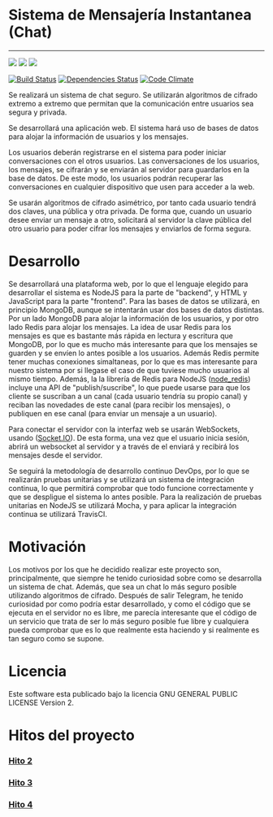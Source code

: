 
# Sistema de Mensajería Instantanea (Chat)
___

![](https://img.shields.io/badge/node-0.10.13-blue.svg)
![](https://img.shields.io/badge/license-GPLv2-blue.svg)
![](https://img.shields.io/github/issues/segura2010/CC-Proyecto-OpenSecureChat.svg)

[![Build Status](https://travis-ci.org/segura2010/CC-Proyecto-OpenSecureChat.svg?branch=master)](https://travis-ci.org/segura2010/CC-Proyecto-OpenSecureChat) [![Dependencies Status](https://david-dm.org/segura2010/CC-Proyecto-OpenSecureChat.svg)](https://david-dm.org) [![Code Climate](https://codeclimate.com/github/segura2010/CC-Proyecto-OpenSecureChat/badges/gpa.svg)](https://codeclimate.com/github/segura2010/CC-Proyecto-OpenSecureChat)


Se realizará un sistema de chat seguro. Se utilizarán algoritmos de cifrado extremo a extremo que permitan que la comunicación entre usuarios sea segura y privada.

Se desarrollará una aplicación web. El sistema hará uso de bases de datos para alojar la información de usuarios y los mensajes.

Los usuarios deberán registrarse en el sistema para poder iniciar conversaciones con el otros usuarios. Las conversaciones de los usuarios, los mensajes, se cifrarán y se enviarán al servidor para guardarlos en la base de datos. De este modo, los usuarios podrán recuperar las conversaciones en cualquier dispositivo que usen para acceder a la web. 

Se usarán algoritmos de cifrado asimétrico, por tanto cada usuario tendrá dos claves, una pública y otra privada. De forma que, cuando un usuario desee enviar un mensaje a otro, solicitará al servidor la clave pública del otro usuario para poder cifrar los mensajes y enviarlos de forma segura.

# Desarrollo

Se desarrollará una plataforma web, por lo que el lenguaje elegido para desarrollar el sistema es NodeJS para la parte de "backend", y HTML y JavaScript para la parte "frontend". Para las bases de datos se utilizará, en principio MongoDB, aunque se intentarán usar dos bases de datos distintas. Por un lado MongoDB para alojar la información de los usuarios, y por otro lado Redis para alojar los mensajes. La idea de usar Redis para los mensajes es que es bastante más rápida en lectura y escritura que MongoDB, por lo que es mucho más interesante para que los mensajes se guarden y se envíen lo antes posible a los usuarios. Además Redis permite tener muchas conexiones simaltaneas, por lo que es mas interesante para nuestro sistema por si llegase el caso de que tuviese mucho usuarios al mismo tiempo. Además, la la librería de Redis para NodeJS ([node_redis](https://github.com/NodeRedis/node_redis)) incluye una API de "publish/suscribe", lo que puede usarse para que los cliente se suscriban a un canal (cada usuario tendría su propio canal) y reciban las novedades de este canal (para recibir los mensajes), o publiquen en ese canal (para enviar un mensaje a un usuario).

Para conectar el servidor con la interfaz web se usarán WebSockets, usando ([Socket.IO](http://socket.io)). De esta forma, una vez que el usuario inicia sesión, abrirá un websocket al servidor y a través de el enviará y recibirá los mensajes desde el servidor.

Se seguirá la metodología de desarrollo continuo DevOps, por lo que se realizarán pruebas unitarias y se utilizará un sistema de integración continua, lo que permitirá comprobar que todo funcione correctamente y que se despligue el sistema lo antes posible. Para la realización de pruebas unitarias en NodeJS se utilizará Mocha, y para aplicar la integración continua se utilizará TravisCI.

# Motivación

Los motivos por los que he decidido realizar este proyecto son, principalmente, que siempre he tenido curiosidad sobre como se desarrolla un sistema de chat. Además, que sea un chat lo más seguro posible utilizando algoritmos de cifrado. Después de salir Telegram, he tenido curiosidad por como podría estar desarrollado, y como el código que se ejecuta en el servidor no es libre, me parecía interesante que el código de un servicio que trata de ser lo más seguro posible fue libre y cualquiera pueda comprobar que es lo que realmente esta haciendo y si realmente es tan seguro como se supone.

# Licencia

Este software esta publicado bajo la licencia GNU GENERAL PUBLIC LICENSE Version 2.

# Hitos del proyecto

### [Hito 2](https://github.com/segura2010/CC-Proyecto-OpenSecureChat/blob/master/hitos_proyecto/hito_2.md)

### [Hito 3](https://github.com/segura2010/CC-Proyecto-OpenSecureChat/blob/master/hitos_proyecto/hito_3.md)

### [Hito 4](https://github.com/segura2010/CC-Proyecto-OpenSecureChat/blob/master/hitos_proyecto/hito_4.md)

